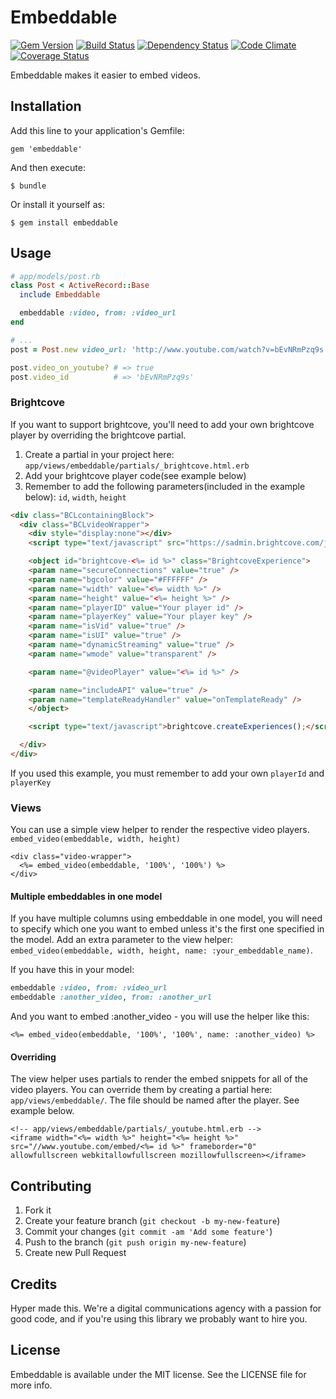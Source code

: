 # Embeddable

[![Gem Version](https://img.shields.io/gem/v/embeddable.svg)](https://rubygems.org/gems/embeddable)
[![Build Status](https://img.shields.io/travis/hyperoslo/embeddable.svg)](https://travis-ci.org/hyperoslo/embeddable)
[![Dependency Status](https://img.shields.io/gemnasium/hyperoslo/embeddable.svg)](https://gemnasium.com/hyperoslo/embeddable)
[![Code Climate](https://img.shields.io/codeclimate/github/hyperoslo/embeddable.svg)](https://codeclimate.com/github/hyperoslo/embeddable)
[![Coverage Status](https://img.shields.io/coveralls/hyperoslo/embeddable.svg)](https://coveralls.io/r/hyperoslo/embeddable)

Embeddable makes it easier to embed videos.

## Installation

Add this line to your application's Gemfile:

    gem 'embeddable'

And then execute:

    $ bundle

Or install it yourself as:

    $ gem install embeddable

## Usage

```ruby
# app/models/post.rb
class Post < ActiveRecord::Base
  include Embeddable

  embeddable :video, from: :video_url
end

# ...
post = Post.new video_url: 'http://www.youtube.com/watch?v=bEvNRmPzq9s'

post.video_on_youtube? # => true
post.video_id          # => 'bEvNRmPzq9s'
```

### Brightcove
If you want to support brightcove, you'll need to add
your own brightcove player by overriding the brightcove partial.

1. Create a partial in your project here: `app/views/embeddable/partials/_brightcove.html.erb`
2. Add your brightcove player code(see example below)
3. Remember to add the following parameters(included in the example below): `id`, `width`, `height`

```html
<div class="BCLcontainingBlock">
  <div class="BCLvideoWrapper">
    <div style="display:none"></div>
    <script type="text/javascript" src="https://sadmin.brightcove.com/js/BrightcoveExperiences.js"></script>

    <object id="brightcove-<%= id %>" class="BrightcoveExperience">
    <param name="secureConnections" value="true" />
    <param name="bgcolor" value="#FFFFFF" />
    <param name="width" value="<%= width %>" />
    <param name="height" value="<%= height %>" />
    <param name="playerID" value="Your player id" />
    <param name="playerKey" value="Your player key" />
    <param name="isVid" value="true" />
    <param name="isUI" value="true" />
    <param name="dynamicStreaming" value="true" />
    <param name="wmode" value="transparent" />

    <param name="@videoPlayer" value="<%= id %>" />

    <param name="includeAPI" value="true" />
    <param name="templateReadyHandler" value="onTemplateReady" />
    </object>

    <script type="text/javascript">brightcove.createExperiences();</script>

  </div>
</div>
```

If you used this example, you must remember to add your own `playerId` and `playerKey`

### Views
You can use a simple view helper to render the respective video players. `embed_video(embeddable, width, height)`

```erb
<div class="video-wrapper">
  <%= embed_video(embeddable, '100%', '100%') %>
</div>
```

#### Multiple embeddables in one model
If you have multiple columns using embeddable in one model, you will need to specify which one you want to embed unless it's the first one specified in the model. Add an extra parameter to the view helper: `embed_video(embeddable, width, height, name: :your_embeddable_name)`.

If you have this in your model:
```ruby
embeddable :video, from: :video_url
embeddable :another_video, from: :another_url
```

And you want to embed :another_video - you will use the helper like this:
```erb
<%= embed_video(embeddable, '100%', '100%', name: :another_video) %>
```

#### Overriding
The view helper uses partials to render the embed snippets for all of the video players. You can override them by creating a partial here: `app/views/embeddable/`. The file should be named after the player. See example below.

```erb
<!-- app/views/embeddable/partials/_youtube.html.erb -->
<iframe width="<%= width %>" height="<%= height %>" src="//www.youtube.com/embed/<%= id %>" frameborder="0" allowfullscreen webkitallowfullscreen mozillowfullscreen></iframe>
```

## Contributing

1. Fork it
2. Create your feature branch (`git checkout -b my-new-feature`)
3. Commit your changes (`git commit -am 'Add some feature'`)
4. Push to the branch (`git push origin my-new-feature`)
5. Create new Pull Request

## Credits

Hyper made this. We're a digital communications agency with a passion for good code,
and if you're using this library we probably want to hire you.


## License

Embeddable is available under the MIT license. See the LICENSE file for more info.
